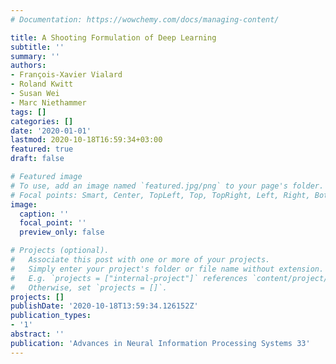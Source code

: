 ```yaml
---
# Documentation: https://wowchemy.com/docs/managing-content/

title: A Shooting Formulation of Deep Learning
subtitle: ''
summary: ''
authors:
- François-Xavier Vialard
- Roland Kwitt
- Susan Wei
- Marc Niethammer
tags: []
categories: []
date: '2020-01-01'
lastmod: 2020-10-18T16:59:34+03:00
featured: true
draft: false

# Featured image
# To use, add an image named `featured.jpg/png` to your page's folder.
# Focal points: Smart, Center, TopLeft, Top, TopRight, Left, Right, BottomLeft, Bottom, BottomRight.
image:
  caption: ''
  focal_point: ''
  preview_only: false

# Projects (optional).
#   Associate this post with one or more of your projects.
#   Simply enter your project's folder or file name without extension.
#   E.g. `projects = ["internal-project"]` references `content/project/deep-learning/index.md`.
#   Otherwise, set `projects = []`.
projects: []
publishDate: '2020-10-18T13:59:34.126152Z'
publication_types:
- '1'
abstract: ''
publication: 'Advances in Neural Information Processing Systems 33'
---
```

